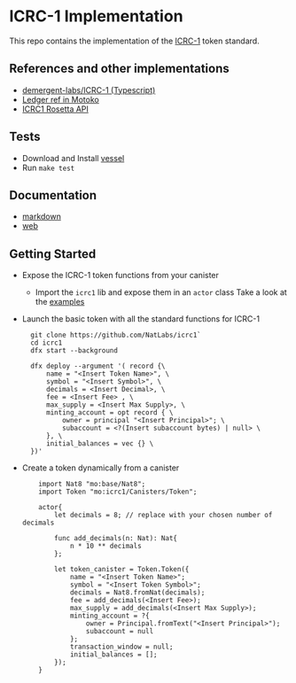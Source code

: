 # ICRC-1 Implementation
This repo contains the implementation of the 
[ICRC-1](https://github.com/dfinity/ICRC-1) token standard. 

## References and other implementations
- [demergent-labs/ICRC-1 (Typescript)](https://github.com/demergent-labs/ICRC-1)
- [Ledger ref in Motoko](https://github.com/dfinity/ledger-ref/blob/main/src/Ledger.mo)
- [ICRC1 Rosetta API](https://github.com/dfinity/ic/blob/master/rs/rosetta-api/icrc1/ledger)

## Tests
- Download and Install [vessel](https://github.com/dfinity/vessel)
- Run `make test`

## Documentation 
- [markdown](./docs/index.md)
- [web](natlabs.github.io/icrc1/)
 
## Getting Started 
- Expose the ICRC-1 token functions from your canister 
  - Import the `icrc1` lib and expose them in an `actor` class 
    Take a look at the [examples](./example/icrc1-stable/main.mo)
    
- Launch the basic token with all the standard functions for ICRC-1
  ```motoko
    git clone https://github.com/NatLabs/icrc1`
    cd icrc1
    dfx start --background

    dfx deploy --argument '( record {\
        name = "<Insert Token Name>", \
        symbol = "<Insert Symbol>", \
        decimals = <Insert Decimal>, \
        fee = <Insert Fee> , \
        max_supply = <Insert Max Supply>, \
        minting_account = opt record { \
            owner = principal "<Insert Principal>"; \
            subaccount = <?(Insert subaccount bytes) | null> \
        }, \
        initial_balances = vec {} \
    })'
  ```

- Create a token dynamically from a canister
    ```motoko
        import Nat8 "mo:base/Nat8";
        import Token "mo:icrc1/Canisters/Token";

        actor{
            let decimals = 8; // replace with your chosen number of decimals

            func add_decimals(n: Nat): Nat{
                n * 10 ** decimals
            };

            let token_canister = Token.Token({
                name = "<Insert Token Name>";
                symbol = "<Insert Token Symbol>";
                decimals = Nat8.fromNat(decimals);
                fee = add_decimals(<Insert Fee>);
                max_supply = add_decimals(<Insert Max Supply>);
                minting_account = ?{
                    owner = Principal.fromText("<Insert Principal>");
                    subaccount = null
                };
                transaction_window = null;
                initial_balances = [];
            });
        }
    ```

